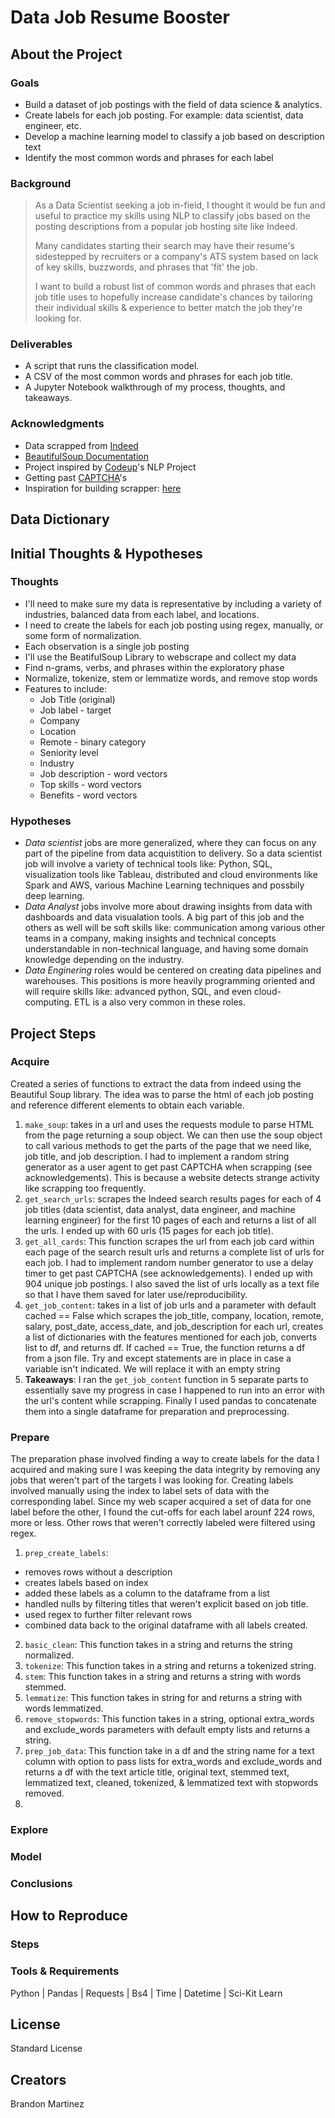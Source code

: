 # Data Job Resume Booster
## About the Project
### Goals
- Build a dataset of job postings with the field of data science & analytics.
- Create labels for each job posting. For example: data scientist, data engineer, etc.
- Develop a machine learning model to classify a job based on description text
- Identify the most common words and phrases for each label

### Background

>As a Data Scientist seeking a job in-field, I thought it would be fun and useful to practice my skills using NLP to classify jobs based on the posting descriptions from a popular job hosting site like Indeed. 
>
>Many candidates starting their search may have their resume's sidestepped by recruiters or a company's ATS system based on lack of key skills, buzzwords, and phrases that 'fit' the job. 
>
>I want to build a robust list of common words and phrases that each job title uses to hopefully increase candidate's chances by tailoring their individual skills & experience to better match the job they're looking for.

### Deliverables
- A script that runs the classification model.
- A CSV of the most common words and phrases for each job title.
- A Jupyter Notebook walkthrough of my process, thoughts, and takeaways.

### Acknowledgments
- Data scrapped from [Indeed](https://www.indeed.com)
- [BeautifulSoup Documentation](https://www.crummy.com/software/BeautifulSoup/bs4/doc/#kinds-of-objects)
- Project inspired by [Codeup](https://codeup.com/)'s NLP Project
- Getting past [CAPTCHA](https://proxyway.com/guides/how-to-bypass-captcha)'s
- Inspiration for building scrapper: [here](https://github.com/israel-dryer/Indeed-Job-Scraper)

## Data Dictionary
## Initial Thoughts & Hypotheses
### Thoughts
- I'll need to make sure my data is representative by including a variety of industries, balanced data from each label, and locations.
- I need to create the labels for each job posting using regex, manually, or some form of normalization.
- Each observation is a single job posting
- I'll use the BeatifulSoup Library to webscrape and collect my data
- Find n-grams, verbs, and phrases within the exploratory phase
- Normalize, tokenize, stem or lemmatize words, and remove stop words
- Features to include:
  - Job Title (original) 
  - Job label - target
  - Company
  - Location
  - Remote - binary category
  - Seniority level 
  - Industry
  - Job description - word vectors
  - Top skills - word vectors
  - Benefits - word vectors

### Hypotheses
- *Data scientist* jobs are more generalized, where they can focus on any part of the pipeline from data acquistition to delivery. So a data scientist job will involve a variety of technical tools like: Python, SQL, visualization tools like Tableau, distributed and cloud environments like Spark and AWS, various Machine Learning techniques and possbily deep learning.
- *Data Analyst* jobs involve more about drawing insights from data with dashboards and data visualation tools. A big part of this job and the others as well will be soft skills like: communication among various other teams in a company, making insights and technical concepts understandable in non-technical language, and having some domain knowledge depending on the industry.
- *Data Enginering* roles would be centered on creating data pipelines and warehouses. This positions is more heavily programming oriented and will require skills like: advanced python, SQL, and even cloud-computing. ETL is a also very common in these roles. 

## Project Steps
### Acquire
Created a series of functions to extract the data from indeed using the Beautiful Soup library. The idea was to parse the html of each job posting and reference different elements to obtain each variable.
1. `make_soup`: takes in a url and uses the requests module to parse HTML from the page returning a soup object. We can then use the soup object to call various methods to get the parts of the page that we need like, job title, and job description. I had to implement a random string generator as a user agent to get past CAPTCHA when scrapping (see acknowledgements). This is because a website detects strange activity like scrapping too frequently.
2. `get_search_urls`:  scrapes the Indeed search results pages for each of 4 job titles (data scientist, data analyst, data engineer, and machine learning engineer) for the first 10 pages of each and returns a list of all the urls. I ended up with 60 urls (15 pages for each job title).
3. `get_all_cards`: This function scrapes the url from each job card within each page of the search result urls and returns a complete list of urls for each job. I had to implement random number generator to use a delay timer to get past CAPTCHA (see acknowledgements). I ended up with 904 unique job postings. I also saved the list of urls locally as a text file so that I have them saved for later use/reproducibility.
4. `get_job_content`: takes in a list of job urls and a parameter with default cached == False which scrapes the job_title, company, location, remote, salary, post_date, access_date, and job_description for each url, creates a list of dictionaries with the features mentioned for each job, converts list to df, and returns df. If cached == True, the function returns a df from a json file. Try and except statements are in place in case a variable isn't indicated. We will replace it with an empty string
5. **Takeaways**: I ran the `get_job_content` function in 5 separate parts to essentially save my progress in case I happened to run into an error with the url's content while scrapping. Finally I used pandas to concatenate them into a single dataframe for preparation and preprocessing.

### Prepare
The preparation phase involved finding a way to create labels for the data I acquired and making sure I was keeping the data integrity by removing any jobs that weren't part of the targets I was looking for. Creating labels involved manually using the index to label sets of data with the corresponding label. Since my web scaper acquired a set of data for one label before the other, I found the cut-offs for each label arounf 224 rows, more or less. Other rows that weren't correctly labeled were filtered using regex.

1. `prep_create_labels`:
- removes rows without a description
- creates labels based on index
- added these labels as a column to the dataframe from a list
- handled nulls by filtering titles that weren't explicit based on job title.
- used regex to further filter relevant rows
- combined data back to the original dataframe with all labels created.
2. `basic_clean`: This function takes in a string and returns the string normalized.
3. `tokenize`: This function takes in a string and returns a tokenized string.
4. `stem`: This function takes in a string and returns a string with words stemmed.
5. `lemmatize`: This function takes in string for and returns a string with words lemmatized.
6. `remove_stopwords`:  This function takes in a string, optional extra_words and exclude_words parameters with default empty lists and returns a string.
7. `prep_job_data`: This function take in a df and the string name for a text column with option to pass lists for extra_words and exclude_words and returns a df with the text article title, original text, stemmed text, lemmatized text, cleaned, tokenized, & lemmatized text with stopwords removed.
8. 
### Explore
### Model
### Conclusions
## How to Reproduce
### Steps
### Tools & Requirements
Python | Pandas | Requests | Bs4 | Time | Datetime | Sci-Kit Learn
## License
Standard License 
## Creators
Brandon Martinez
